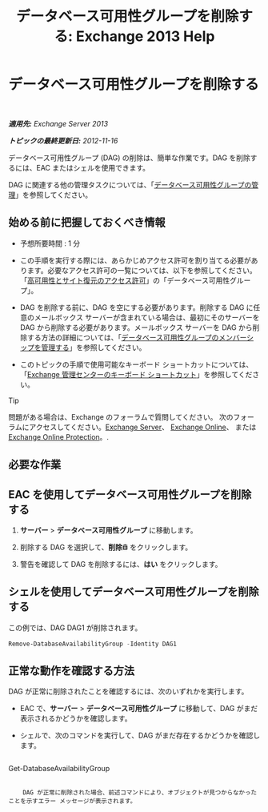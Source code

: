 ﻿---
title: 'データベース可用性グループを削除する: Exchange 2013 Help'
TOCTitle: データベース可用性グループを削除する
ms:assetid: 071296e9-31b0-40f4-9a02-177d97486ebd
ms:mtpsurl: https://technet.microsoft.com/ja-jp/library/Dd335069(v=EXCHG.150)
ms:contentKeyID: 48269137
ms.date: 05/23/2018
mtps_version: v=EXCHG.150
ms.translationtype: MT
---

# データベース可用性グループを削除する

 

_**適用先:** Exchange Server 2013_

_**トピックの最終更新日:** 2012-11-16_

データベース可用性グループ (DAG) の削除は、簡単な作業です。DAG を削除するには、EAC またはシェルを使用できます。

DAG に関連する他の管理タスクについては、「[データベース可用性グループの管理](managing-database-availability-groups-exchange-2013-help.md)」を参照してください。

## 始める前に把握しておくべき情報

  - 予想所要時間 : 1 分

  - この手順を実行する際には、あらかじめアクセス許可を割り当てる必要があります。必要なアクセス許可の一覧については、以下を参照してください。「[高可用性とサイト復元のアクセス許可](high-availability-and-site-resilience-permissions-exchange-2013-help.md)」の「データベース可用性グループ」。

  - DAG を削除する前に、DAG を空にする必要があります。削除する DAG に任意のメールボックス サーバーが含まれている場合は、最初にそのサーバーを DAG から削除する必要があります。メールボックス サーバーを DAG から削除する方法の詳細については、「[データベース可用性グループのメンバーシップを管理する](manage-database-availability-group-membership-exchange-2013-help.md)」を参照してください。

  - このトピックの手順で使用可能なキーボード ショートカットについては、「[Exchange 管理センターのキーボード ショートカット](keyboard-shortcuts-in-the-exchange-admin-center-exchange-online-protection-help.md)」を参照してください。


> [!TIP]
> 問題がある場合は、Exchange のフォーラムで質問してください。 次のフォーラムにアクセスしてください。<A href="https://go.microsoft.com/fwlink/p/?linkid=60612">Exchange Server</A>、 <A href="https://go.microsoft.com/fwlink/p/?linkid=267542">Exchange Online</A>、 または <A href="https://go.microsoft.com/fwlink/p/?linkid=285351">Exchange Online Protection</A>。.



## 必要な作業

## EAC を使用してデータベース可用性グループを削除する

1.  <strong>サーバー</strong> \> <strong>データベース可用性グループ</strong> に移動します。

2.  削除する DAG を選択して、<strong>削除</strong>![\[削除\] アイコン](images/JJ651670.14f639f6-61e8-4418-bbfb-0db14de9d2f5(EXCHG.150).gif "[削除] アイコン") をクリックします。

3.  警告を確認して DAG を削除するには、<strong>はい</strong> をクリックします。

## シェルを使用してデータベース可用性グループを削除する

この例では、DAG DAG1 が削除されます。

```powershell
Remove-DatabaseAvailabilityGroup -Identity DAG1
```

## 正常な動作を確認する方法

DAG が正常に削除されたことを確認するには、次のいずれかを実行します。

  - EAC で、<strong>サーバー</strong> \> <strong>データベース可用性グループ</strong> に移動して、DAG がまだ表示されるかどうかを確認します。

  - シェルで、次のコマンドを実行して、DAG がまだ存在するかどうかを確認します。
    
    ```powershell
Get-DatabaseAvailabilityGroup <DAGName>
```
    
    DAG が正常に削除された場合、前述コマンドにより、オブジェクトが見つからなかったことを示すエラー メッセージが表示されます。


